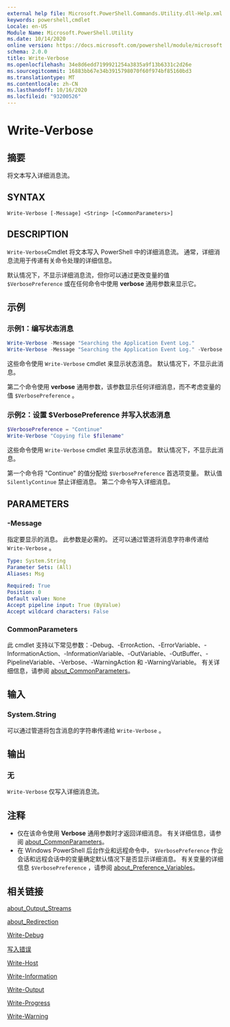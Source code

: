 ```yaml
---
external help file: Microsoft.PowerShell.Commands.Utility.dll-Help.xml
keywords: powershell,cmdlet
Locale: en-US
Module Name: Microsoft.PowerShell.Utility
ms.date: 10/14/2020
online version: https://docs.microsoft.com/powershell/module/microsoft.powershell.utility/write-verbose?view=powershell-7&WT.mc_id=ps-gethelp
schema: 2.0.0
title: Write-Verbose
ms.openlocfilehash: 34e8d6edd7199921254a3835a9f13b6331c2d26e
ms.sourcegitcommit: 16883bb67e34b3915798070f60f974bf85160bd3
ms.translationtype: MT
ms.contentlocale: zh-CN
ms.lasthandoff: 10/16/2020
ms.locfileid: "93200526"
---
```

# Write-Verbose

## 摘要
将文本写入详细消息流。

## SYNTAX

```
Write-Verbose [-Message] <String> [<CommonParameters>]
```

## DESCRIPTION

`Write-Verbose`Cmdlet 将文本写入 PowerShell 中的详细消息流。 通常，详细消息流用于传递有关命令处理的详细信息。

默认情况下，不显示详细消息流，但你可以通过更改变量的值 `$VerbosePreference` 或在任何命令中使用 **verbose** 通用参数来显示它。

## 示例

### 示例1：编写状态消息

```powershell
Write-Verbose -Message "Searching the Application Event Log."
Write-Verbose -Message "Searching the Application Event Log." -Verbose
```

这些命令使用 `Write-Verbose` cmdlet 来显示状态消息。 默认情况下，不显示此消息。

第二个命令使用 **verbose** 通用参数，该参数显示任何详细消息，而不考虑变量的值 `$VerbosePreference` 。

### 示例2：设置 $VerbosePreference 并写入状态消息

```powershell
$VerbosePreference = "Continue"
Write-Verbose "Copying file $filename"
```

这些命令使用 `Write-Verbose` cmdlet 来显示状态消息。 默认情况下，不显示此消息。

第一个命令将 "Continue" 的值分配给 `$VerbosePreference` 首选项变量。 默认值 `SilentlyContinue` 禁止详细消息。 第二个命令写入详细消息。

## PARAMETERS

### -Message

指定要显示的消息。 此参数是必需的。 还可以通过管道将消息字符串传递给 `Write-Verbose` 。

```yaml
Type: System.String
Parameter Sets: (All)
Aliases: Msg

Required: True
Position: 0
Default value: None
Accept pipeline input: True (ByValue)
Accept wildcard characters: False
```

### CommonParameters

此 cmdlet 支持以下常见参数：-Debug、-ErrorAction、-ErrorVariable、-InformationAction、-InformationVariable、-OutVariable、-OutBuffer、-PipelineVariable、-Verbose、-WarningAction 和 -WarningVariable。 有关详细信息，请参阅 [about_CommonParameters](../Microsoft.PowerShell.Core/About/about_CommonParameters.md)。

## 输入

### System.String

可以通过管道将包含消息的字符串传递给 `Write-Verbose` 。

## 输出

### 无

`Write-Verbose` 仅写入详细消息流。

## 注释

- 仅在该命令使用 **Verbose** 通用参数时才返回详细消息。 有关详细信息，请参阅 [about_CommonParameters](https://go.microsoft.com/fwlink/?LinkID=113216)。
- 在 Windows PowerShell 后台作业和远程命令中， `$VerbosePreference` 作业会话和远程会话中的变量确定默认情况下是否显示详细消息。
  有关变量的详细信息 `$VerbosePreference` ，请参阅 [about_Preference_Variables](../Microsoft.PowerShell.Core/About/about_Preference_Variables.md)。

## 相关链接

[about_Output_Streams](../Microsoft.PowerShell.Core/About/about_Output_Streams.md)

[about_Redirection](../Microsoft.PowerShell.Core/About/about_Redirection.md)

[Write-Debug](Write-Debug.md)

[写入错误](Write-Error.md)

[Write-Host](Write-Host.md)

[Write-Information](Write-Information.md)

[Write-Output](Write-Output.md)

[Write-Progress](Write-Progress.md)

[Write-Warning](Write-Warning.md)
